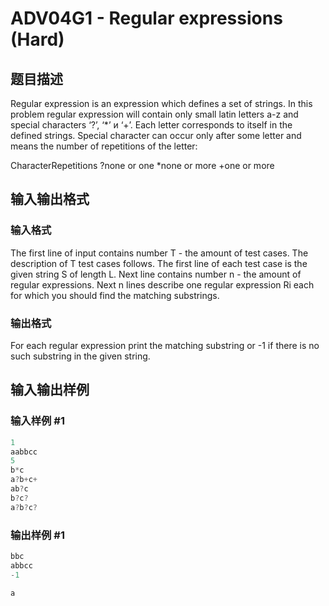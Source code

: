 # ADV04G1 - Regular expressions (Hard)

## 题目描述

Regular expression is an expression which defines a set of strings. In this problem regular expression will contain only small latin letters a-z and special characters ‘?’, ‘\*’ и ‘+’. Each letter corresponds to itself in the defined strings. Special character can occur only after some letter and means the number of repetitions of the letter:

CharacterRepetitions ?none or one \*none or more +one or more

## 输入输出格式

### 输入格式

The first line of input contains number T - the amount of test cases. The description of T test cases follows. The first line of each test case is the given string S of length L. Next line contains number n - the amount of regular expressions. Next n lines describe one regular expression Ri each for which you should find the matching substrings.

### 输出格式

For each regular expression print the matching substring or -1 if there is no such substring in the given string.

## 输入输出样例

### 输入样例 #1

```cpp
1
aabbcc
5
b*c
a?b+c+
ab?c
b?c?
a?b?c?
```


### 输出样例 #1

```cpp
bbc
abbcc
-1

a
```


